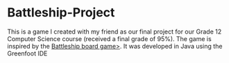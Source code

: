 # Battleship-Project
This is a game I created with my friend as our final project for our Grade 12 Computer Science course (received a final grade of 95%). 
The game is inspired by the <a href="https://en.wikipedia.org/wiki/Battleship_(game)">Battleship board game></a>.
It was developed in Java using the Greenfoot IDE
